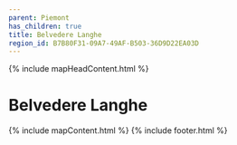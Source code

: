 ```yaml
---
parent: Piemont
has_children: true
title: Belvedere Langhe
region_id: B7B80F31-09A7-49AF-B503-36D9D22EA03D
---
```

{% include mapHeadContent.html %}
# Belvedere Langhe
{% include mapContent.html %}
{% include footer.html %}
